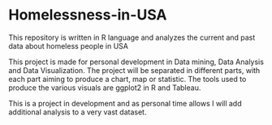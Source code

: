 # Homelessness-in-USA
This repository is written in R language and analyzes the current and past data about homeless people in USA

This project is made for personal development in Data mining, Data Analysis and Data Visualization. 
The project will be separated in different parts, with each part aiming to produce a chart, map or statistic. 
The tools used to produce the various visuals are ggplot2 in R and Tableau.

This is a project in development and as personal time allows I will add additional analysis to a very vast dataset.
